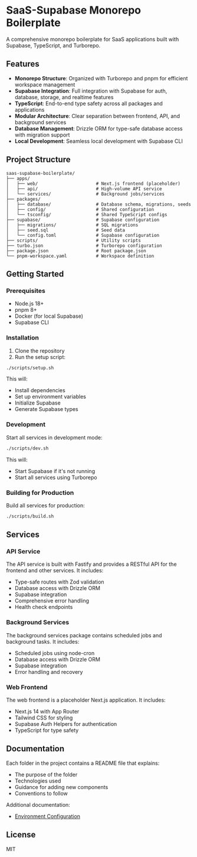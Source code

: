 # SaaS-Supabase Monorepo Boilerplate

A comprehensive monorepo boilerplate for SaaS applications built with Supabase, TypeScript, and Turborepo.

## Features

- **Monorepo Structure**: Organized with Turborepo and pnpm for efficient workspace management
- **Supabase Integration**: Full integration with Supabase for auth, database, storage, and realtime features
- **TypeScript**: End-to-end type safety across all packages and applications
- **Modular Architecture**: Clear separation between frontend, API, and background services
- **Database Management**: Drizzle ORM for type-safe database access with migration support
- **Local Development**: Seamless local development with Supabase CLI

## Project Structure

```
saas-supabase-boilerplate/
├── apps/
│   ├── web/                      # Next.js frontend (placeholder)
│   ├── api/                      # High-volume API service
│   └── services/                 # Background jobs/services
├── packages/
│   ├── database/                 # Database schema, migrations, seeds
│   ├── config/                   # Shared configuration
│   └── tsconfig/                 # Shared TypeScript configs
├── supabase/                     # Supabase configuration
│   ├── migrations/               # SQL migrations
│   ├── seed.sql                  # Seed data
│   └── config.toml               # Supabase configuration
├── scripts/                      # Utility scripts
├── turbo.json                    # Turborepo configuration
├── package.json                  # Root package.json
└── pnpm-workspace.yaml           # Workspace definition
```

## Getting Started

### Prerequisites

- Node.js 18+
- pnpm 8+
- Docker (for local Supabase)
- Supabase CLI

### Installation

1. Clone the repository
2. Run the setup script:

```bash
./scripts/setup.sh
```

This will:
- Install dependencies
- Set up environment variables
- Initialize Supabase
- Generate Supabase types

### Development

Start all services in development mode:

```bash
./scripts/dev.sh
```

This will:
- Start Supabase if it's not running
- Start all services using Turborepo

### Building for Production

Build all services for production:

```bash
./scripts/build.sh
```

## Services

### API Service

The API service is built with Fastify and provides a RESTful API for the frontend and other services. It includes:

- Type-safe routes with Zod validation
- Database access with Drizzle ORM
- Supabase integration
- Comprehensive error handling
- Health check endpoints

### Background Services

The background services package contains scheduled jobs and background tasks. It includes:

- Scheduled jobs using node-cron
- Database access with Drizzle ORM
- Supabase integration
- Error handling and recovery

### Web Frontend

The web frontend is a placeholder Next.js application. It includes:

- Next.js 14 with App Router
- Tailwind CSS for styling
- Supabase Auth Helpers for authentication
- TypeScript for type safety

## Documentation

Each folder in the project contains a README file that explains:
- The purpose of the folder
- Technologies used
- Guidance for adding new components
- Conventions to follow

Additional documentation:
- [Environment Configuration](docs/ENVIRONMENT.md)

## License

MIT 